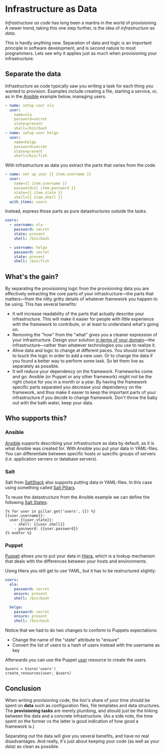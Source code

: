 Infrastructure as Data
======================

*Infrastructure as code* has long been a mantra in the world of provisioning. A newer trend, taking this one step further, is the idea of *infrastructure as data*.

This is hardly anything new. Separation of data and logic is an important principle in software development, and is second nature to most programmers. Lets see why it applies just as much when provisioning your infrastructure.

## Separate the data

Infrastructure as code typically saw you writing a task for each thing you wanted to provision. Examples include creating a file, starting a service, or, as in the [Ansible](http://www.ansible.com/) example below, managing users.

```yml
- name: setup user ola
  user:
    name=ola
    password=secret
    state=present
    shell=/bin/bash
- name: setup user helga
  user:
    name=helga
    password=secret
    state=present
    shell=/bin/fish
```

With infrastructure as data you extract the parts that varies from the code.

```yml
- name: set up user {{ item.username }}
  user:
    name={{ item.username }}
    password={{ item.password }}
    state={{ item.state }}
    shell={{ item.shell }}
  with_items: users
```

Instead, express those parts as pure datastructures outside the tasks.

```yml
users:
  - username: ola
    password: secret
    state: present
    shell: /bin/bash

  - username: helga
    password: secret
    state: present
    shell: /bin/fish
```

## What's the gain?

By separating the provisioning logic from the provisioning data you are effectively extracting the core parts of your infrastructure—the parts that matters—from the nitty gritty details of whatever framework you happen to be using. This has several benefits:

- It will increase readability of the parts that actually describe your infrastructure. This will make it easier for people with little experience with the framework to contribute, or at least to understand what's going on.
- Removing the "how" from the "what" gives you a cleaner expression of your infrastructure. Design your solution [in terms of your domain](https://en.wikipedia.org/wiki/Domain-driven_design)—the infrastructure—rather than whatever technologies you use to realize it.
- Allow data and logic to change at different paces. You should not have to touch the logic in order to add a new user. Or to change the data if you found a better way to perform some task. So let them live as separately as possible.
- It will reduce your dependency on the framework. Frameworks come and go: Ansible (or Puppet or any other framework) might not be the right choice for you in a month or a year. By having the framework specific parts separated you decrease your dependency on the framework, and thus make it easier to keep the important parts of your infrastructure if you decide to change framework. Don't throw the baby out with the bath water, keep your data.


## Who supports this?

### Ansible

[Ansible](http://www.ansible.com/) supports describing your infrastructure as data by default, as it is what Ansible was created for. With Ansible you put your data in YAML-files. You can differentiate between specific hosts or specific groups of servers (i.e. application servers or database servers).

### Salt

Salt from [SaltStack](http://saltstack.com/) also supports putting data in YAML-files. In this case using something called [Salt Pillars](https://docs.saltstack.com/en/latest/topics/tutorials/pillar.html).

To reuse the datastructure from the Ansible example we can define the following [Salt States](https://docs.saltstack.com/en/latest/topics/tutorials/starting_states.html):

```jinja
{% for user in pillar.get('users', {}) %}
{{user.username}}:
  user.{{user.state}}:
    - shell: {{user.shell}}
    - password: {{user.password}}
{% endfor %}
```

### Puppet

[Puppet](https://puppetlabs.com/) allows you to put your data in [Hiera](http://docs.puppetlabs.com/hiera/latest/), which is a lookup mechanism that deals with the differences between your hosts and environments.

Using Hiera you still get to use YAML, but it has to be restructured slightly:

```yaml
users:
  ola:
    password: secret
    ensure: present
    shell: /bin/bash

  helga:
    password: secret
    ensure: present
    shell: /bin/bash
```

Notice that we had to do two changes to conform to Puppets expectations:
- Change the name of the "state" attribute to "ensure"
- Convert the list of users to a hash of users instead with the username as key

Afterwards you can use the Puppet [user](https://docs.puppetlabs.com/puppet/latest/reference/type.html#user) resource to create the users.

```puppet
$users = hiera('users')
create_resources(user, $users)
```

## Conclusion

When writing provisioning code, the lion's share of your time should be spent on **data** such as configuration files, file templates and data structures. The **provisioning tasks** are merely plumbing, and should just be the linking between the data and a concrete infrastructure. (As a side note, the time spent on the former vs the latter is good indication of how good a framework is.)

Separating out the data will give you several benefits, and have no real disadvantages. And really, it's just about keeping your code (as well as your data) as clean as possible.
